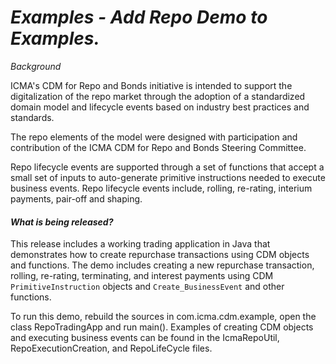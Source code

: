 # _Examples - Add Repo Demo to Examples._

_Background_

ICMA's CDM for Repo and Bonds initiative is intended to support the digitalization of the 
repo market through the adoption of a standardized domain model and lifecycle events based on 
industry best practices and standards.  

The repo elements of the model were designed with participation and contribution 
of the ICMA CDM for Repo and Bonds Steering Committee.

Repo lifecycle events are supported through a set of functions that accept
a small set of inputs to auto-generate primitive instructions needed to execute
business events. Repo lifecycle events include, rolling, re-rating, interium payments, 
pair-off and shaping.

#### _What is being released?_

This release includes a working trading application in Java that demonstrates how to create 
repurchase transactions using CDM objects and functions. The demo includes creating 
a new repurchase transaction, rolling, re-rating, terminating, and interest payments
using CDM `PrimitiveInstruction` objects and `Create_BusinessEvent` and other functions.

To run this demo, rebuild the sources in com.icma.cdm.example, open the class RepoTradingApp and
run main(). Examples of creating CDM objects and executing business events can be found in the IcmaRepoUtil,
RepoExecutionCreation, and RepoLifeCycle files.
